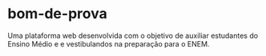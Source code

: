 # bom-de-prova
Uma plataforma web desenvolvida com o objetivo de auxiliar estudantes do Ensino Médio e e vestibulandos na preparação para o ENEM.
